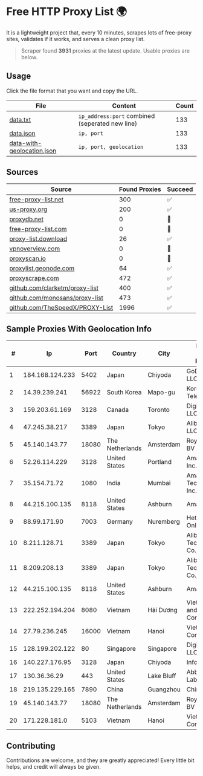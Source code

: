 
# Free HTTP Proxy List 🌍

It is a lightweight project that, every 10 minutes, scrapes lots of free-proxy sites, validates if it works, and serves a clean proxy list.


> Scraper found **3931** proxies at the latest update. Usable proxies are below.

## Usage

Click the file format that you want and copy the URL.


|File|Content|Count|
|----|-------|-----|
|[data.txt](https://raw.githubusercontent.com/themiralay/Proxy-List-World/master/data.txt)|`ip_address:port` combined (seperated new line)|133|
|[data.json](https://raw.githubusercontent.com/themiralay/Proxy-List-World/master/data.json)|`ip, port`|133|
|[data-with-geolocation.json](https://raw.githubusercontent.com/themiralay/Proxy-List-World/master/data-with-geolocation.json)|`ip, port, geolocation`|133|

## Sources

|Source|Found Proxies|Succeed|
|------|-------------|-------|
|[free-proxy-list.net](https://free-proxy-list.net)|300|✅|
|[us-proxy.org](https://www.us-proxy.org)|200|✅|
|[proxydb.net](http://proxydb.net)|0|🚫|
|[free-proxy-list.com](https://free-proxy-list.com/?page=&port=&type%5B%5D=http&type%5B%5D=https&up_time=0&search=Search)|0|🚫|
|[proxy-list.download](https://www.proxy-list.download/HTTP)|26|✅|
|[vpnoverview.com](https://vpnoverview.com/privacy/anonymous-browsing/free-proxy-servers)|0|🚫|
|[proxyscan.io](https://www.proxyscan.io)|0|🚫|
|[proxylist.geonode.com](https://proxylist.geonode.com/api/proxy-list?limit=300&page=1&sort_by=lastChecked&sort_type=desc&protocols=http,https)|64|✅|
|[proxyscrape.com](https://api.proxyscrape.com/v2/?request=displayproxies&protocol=http&timeout=10000&country=all&ssl=all&anonymity=all)|472|✅|
|[github.com/clarketm/proxy-list](https://raw.githubusercontent.com/clarketm/proxy-list/master/proxy-list-raw.txt)|400|✅|
|[github.com/monosans/proxy-list](https://raw.githubusercontent.com/monosans/proxy-list/main/proxies/http.txt)|473|✅|
|[github.com/TheSpeedX/PROXY-List](https://raw.githubusercontent.com/TheSpeedX/PROXY-List/master/http.txt)|1996|✅|


## Sample Proxies With Geolocation Info

|#|Ip|Port|Country|City|Internet Service Provider|
|-|--|----|-------|----|-------------------------|
|1|184.168.124.233|5402|Japan|Chiyoda|GoDaddy.com, LLC|
|2|14.39.239.241|56922|South Korea|Mapo-gu|Korea Telecom|
|3|159.203.61.169|3128|Canada|Toronto|DigitalOcean, LLC|
|4|47.245.38.217|3389|Japan|Tokyo|Alibaba Cloud LLC|
|5|45.140.143.77|18080|The Netherlands|Amsterdam|RoyaleHosting BV|
|6|52.26.114.229|3128|United States|Portland|Amazon.com, Inc.|
|7|35.154.71.72|1080|India|Mumbai|Amazon Technologies Inc.|
|8|44.215.100.135|8118|United States|Ashburn|Amazon.com|
|9|88.99.171.90|7003|Germany|Nuremberg|Hetzner Online GmbH|
|10|8.211.128.71|3389|Japan|Tokyo|Alibaba (US) Technology Co., Ltd.|
|11|8.209.208.13|3389|Japan|Tokyo|Alibaba (US) Technology Co., Ltd.|
|12|44.215.100.135|8118|United States|Ashburn|Amazon.com|
|13|222.252.194.204|8080|Vietnam|Hải Dương|VietNam Post and Telecom Corporation|
|14|27.79.236.245|16000|Vietnam|Hanoi|Viettel Corporation|
|15|128.199.202.122|80|Singapore|Singapore|DigitalOcean, LLC|
|16|140.227.176.95|3128|Japan|Chiyoda|InfoSphere|
|17|130.36.36.29|443|United States|Lake Bluff|Abbott Laboratories|
|18|219.135.229.165|7890|China|Guangzhou|Chinanet|
|19|45.140.143.77|18080|The Netherlands|Amsterdam|RoyaleHosting BV|
|20|171.228.181.0|5103|Vietnam|Hanoi|Viettel Corporation|



## Contributing

Contributions are welcome, and they are greatly appreciated! Every
little bit helps, and credit will always be given.

